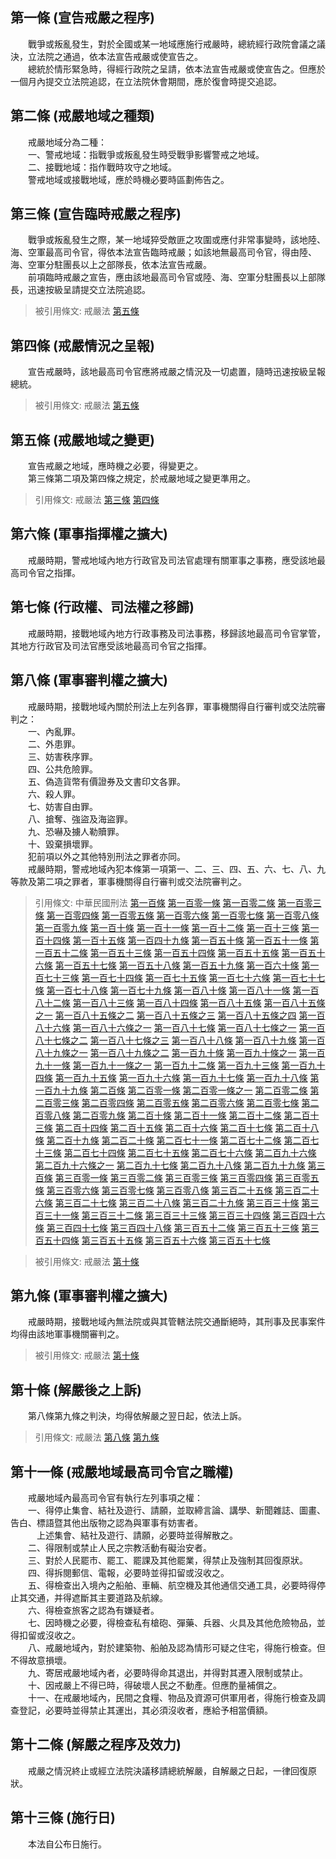 第一條 (宣告戒嚴之程序)
-----------------------
　　戰爭或叛亂發生，對於全國或某一地域應施行戒嚴時，總統經行政院會議之議決，立法院之通過，依本法宣告戒嚴或使宣告之。  
　　總統於情形緊急時，得經行政院之呈請，依本法宣告戒嚴或使宣告之。但應於一個月內提交立法院追認，在立法院休會期間，應於復會時提交追認。  


第二條 (戒嚴地域之種類)
-----------------------
　　戒嚴地域分為二種：  
　　一、警戒地域：指戰爭或叛亂發生時受戰爭影響警戒之地域。  
　　二、接戰地域：指作戰時攻守之地域。  
　　警戒地域或接戰地域，應於時機必要時區劃佈告之。  


第三條 (宣告臨時戒嚴之程序)
---------------------------
　　戰爭或叛亂發生之際，某一地域猝受敵匪之攻圍或應付非常事變時，該地陸、海、空軍最高司令官，得依本法宣告臨時戒嚴；如該地無最高司令官，得由陸、海、空軍分駐團長以上之部隊長，依本法宣告戒嚴。  
　　前項臨時戒嚴之宣告，應由該地最高司令官或陸、海、空軍分駐團長以上部隊長，迅速按級呈請提交立法院追認。  
> 被引用條文: 戒嚴法 [第五條](../../國家發展/政治體制/戒嚴法.md#第五條-戒嚴地域之變更)



第四條 (戒嚴情況之呈報)
-----------------------
　　宣告戒嚴時，該地最高司令官應將戒嚴之情況及一切處置，隨時迅速按級呈報總統。  
> 被引用條文: 戒嚴法 [第五條](../../國家發展/政治體制/戒嚴法.md#第五條-戒嚴地域之變更)



第五條 (戒嚴地域之變更)
-----------------------
　　宣告戒嚴之地域，應時機之必要，得變更之。  
　　第三條第二項及第四條之規定，於戒嚴地域之變更準用之。  
> 引用條文: 戒嚴法 [第三條](../../國家發展/政治體制/戒嚴法.md#第三條-宣告臨時戒嚴之程序) [第四條](../../國家發展/政治體制/戒嚴法.md#第四條-戒嚴情況之呈報)



第六條 (軍事指揮權之擴大)
-------------------------
　　戒嚴時期，警戒地域內地方行政官及司法官處理有關軍事之事務，應受該地最高司令官之指揮。  


第七條 (行政權、司法權之移歸)
-----------------------------
　　戒嚴時期，接戰地域內地方行政事務及司法事務，移歸該地最高司令官掌管，其地方行政官及司法官應受該地最高司令官之指揮。  


第八條 (軍事審判權之擴大)
-------------------------
　　戒嚴時期，接戰地域內關於刑法上左列各罪，軍事機關得自行審判或交法院審判之：  
　　一、內亂罪。  
　　二、外患罪。  
　　三、妨害秩序罪。  
　　四、公共危險罪。  
　　五、偽造貨幣有價證券及文書印文各罪。  
　　六、殺人罪。  
　　七、妨害自由罪。  
　　八、搶奪、強盜及海盜罪。  
　　九、恐嚇及擄人勒贖罪。  
　　十、毀棄損壞罪。  
　　犯前項以外之其他特別刑法之罪者亦同。  
　　戒嚴時期，警戒地域內犯本條第一項第一、二、三、四、五、六、七、八、九等款及第二項之罪者，軍事機關得自行審判或交法院審判之。  
> 引用條文: 中華民國刑法 [第一百條](../../法務/刑法/中華民國刑法.md#第一百條-普通內亂罪) [第一百零一條](../../法務/刑法/中華民國刑法.md#第一百零一條-暴動內亂罪) [第一百零二條](../../法務/刑法/中華民國刑法.md#第一百零二條-內亂罪自首之減刑) [第一百零三條](../../法務/刑法/中華民國刑法.md#第一百零三條-通謀開戰端罪) [第一百零四條](../../法務/刑法/中華民國刑法.md#第一百零四條-通謀喪失領域罪) [第一百零五條](../../法務/刑法/中華民國刑法.md#第一百零五條-直接抗敵民國罪) [第一百零六條](../../法務/刑法/中華民國刑法.md#第一百零六條-單純助敵罪) [第一百零七條](../../法務/刑法/中華民國刑法.md#第一百零七條-加重助敵罪) [第一百零八條](../../法務/刑法/中華民國刑法.md#第一百零八條-戰時不履行軍需契約罪) [第一百零九條](../../法務/刑法/中華民國刑法.md#第一百零九條-洩漏交付國防秘密罪) [第一百十條](../../法務/刑法/中華民國刑法.md#第一百十條-公務員過失洩漏交付國防秘密罪) [第一百十一條](../../法務/刑法/中華民國刑法.md#第一百十一條-刺探搜集國防秘密罪) [第一百十二條](../../法務/刑法/中華民國刑法.md#第一百十二條-不法侵入或留滯軍用處所罪) [第一百十三條](../../法務/刑法/中華民國刑法.md#第一百十三條-私與外國訂約罪) [第一百十四條](../../法務/刑法/中華民國刑法.md#第一百十四條-違背對外事務委任罪) [第一百十五條](../../法務/刑法/中華民國刑法.md#第一百十五條-毀匿國權證據罪) [第一百四十九條](../../法務/刑法/中華民國刑法.md#第一百四十九條-公然聚眾不遵令解散罪) [第一百五十條](../../法務/刑法/中華民國刑法.md#第一百五十條-公然聚眾施強暴脅迫罪) [第一百五十一條](../../法務/刑法/中華民國刑法.md#第一百五十一條-恐嚇公眾罪) [第一百五十二條](../../法務/刑法/中華民國刑法.md#第一百五十二條-妨害合法集會罪) [第一百五十三條](../../法務/刑法/中華民國刑法.md#第一百五十三條-煽惑他人犯罪或違背法令罪) [第一百五十四條](../../法務/刑法/中華民國刑法.md#第一百五十四條-參與犯罪結社罪) [第一百五十五條](../../法務/刑法/中華民國刑法.md#第一百五十五條-煽惑軍人背叛罪) [第一百五十六條](../../法務/刑法/中華民國刑法.md#第一百五十六條-私招軍隊罪) [第一百五十七條](../../法務/刑法/中華民國刑法.md#第一百五十七條-挑唆包攬訴訟罪) [第一百五十八條](../../法務/刑法/中華民國刑法.md#第一百五十八條-僭行公務員職權罪) [第一百五十九條](../../法務/刑法/中華民國刑法.md#第一百五十九條-冒充公務員服章官銜罪) [第一百六十條](../../法務/刑法/中華民國刑法.md#第一百六十條-侮辱國旗國徽及國父遺像罪) [第一百七十三條](../../法務/刑法/中華民國刑法.md#第一百七十三條-放火或失火燒燬現住建築物及交通工具罪) [第一百七十四條](../../法務/刑法/中華民國刑法.md#第一百七十四條-放火失火燒燬非現住建築物及交通工具罪) [第一百七十五條](../../法務/刑法/中華民國刑法.md#第一百七十五條-放火燒燬住宅等以外之物罪) [第一百七十六條](../../法務/刑法/中華民國刑法.md#第一百七十六條-準放火罪) [第一百七十七條](../../法務/刑法/中華民國刑法.md#第一百七十七條-漏逸或間隔氣體罪) [第一百七十八條](../../法務/刑法/中華民國刑法.md#第一百七十八條-決水浸害現供人使用之住宅或現有人所在之建築物及交通工具罪) [第一百七十九條](../../法務/刑法/中華民國刑法.md#第一百七十九條-決水浸害現非供人使用之住宅或現未有人在之建築物罪) [第一百八十條](../../法務/刑法/中華民國刑法.md#第一百八十條-決水浸害住宅等以外之物罪) [第一百八十一條](../../法務/刑法/中華民國刑法.md#第一百八十一條-破壞防水蓄水設備罪) [第一百八十二條](../../法務/刑法/中華民國刑法.md#第一百八十二條-妨害救災罪) [第一百八十三條](../../法務/刑法/中華民國刑法.md#第一百八十三條-傾覆或破壞現有人所在之交通工具罪) [第一百八十四條](../../法務/刑法/中華民國刑法.md#第一百八十四條-妨害舟車及航空機行駛安全罪) [第一百八十五條](../../法務/刑法/中華民國刑法.md#第一百八十五條-妨害公眾往來安全罪) [第一百八十五條之一](../../法務/刑法/中華民國刑法.md#第一百八十五條之一) [第一百八十五條之二](../../法務/刑法/中華民國刑法.md#第一百八十五條之二) [第一百八十五條之三](../../法務/刑法/中華民國刑法.md#第一百八十五條之三) [第一百八十五條之四](../../法務/刑法/中華民國刑法.md#第一百八十五條之四) [第一百八十六條](../../法務/刑法/中華民國刑法.md#第一百八十六條-單純危險物罪) [第一百八十六條之一](../../法務/刑法/中華民國刑法.md#第一百八十六條之一) [第一百八十七條](../../法務/刑法/中華民國刑法.md#第一百八十七條-加重危險物罪) [第一百八十七條之一](../../法務/刑法/中華民國刑法.md#第一百八十七條之一) [第一百八十七條之二](../../法務/刑法/中華民國刑法.md#第一百八十七條之二) [第一百八十七條之三](../../法務/刑法/中華民國刑法.md#第一百八十七條之三) [第一百八十八條](../../法務/刑法/中華民國刑法.md#第一百八十八條-妨害公用事業罪) [第一百八十九條](../../法務/刑法/中華民國刑法.md#第一百八十九條-損壞保護生命設備罪) [第一百八十九條之一](../../法務/刑法/中華民國刑法.md#第一百八十九條之一) [第一百八十九條之二](../../法務/刑法/中華民國刑法.md#第一百八十九條之二) [第一百九十條](../../法務/刑法/中華民國刑法.md#第一百九十條-妨害公眾飲水罪) [第一百九十條之一](../../法務/刑法/中華民國刑法.md#第一百九十條之一) [第一百九十一條](../../法務/刑法/中華民國刑法.md#第一百九十一條-製造販賣陳列妨害衛生物品罪) [第一百九十一條之一](../../法務/刑法/中華民國刑法.md#第一百九十一條之一) [第一百九十二條](../../法務/刑法/中華民國刑法.md#第一百九十二條-違背預防傳染病法令罪及散布傳染病菌罪) [第一百九十三條](../../法務/刑法/中華民國刑法.md#第一百九十三條-違背建築術成規罪) [第一百九十四條](../../法務/刑法/中華民國刑法.md#第一百九十四條-不履行賑災契約罪) [第一百九十五條](../../法務/刑法/中華民國刑法.md#第一百九十五條-偽造變造通貨、幣券罪) [第一百九十六條](../../法務/刑法/中華民國刑法.md#第一百九十六條-行使收集或交付偽造變造通貨、幣券罪) [第一百九十七條](../../法務/刑法/中華民國刑法.md#第一百九十七條-減損通用貨幣罪) [第一百九十八條](../../法務/刑法/中華民國刑法.md#第一百九十八條-行使減損通用貨幣罪) [第一百九十九條](../../法務/刑法/中華民國刑法.md#第一百九十九條-預備偽造變造幣券或減損貨幣罪) [第二百條](../../法務/刑法/中華民國刑法.md#第二百條-沒收物之特例) [第二百零一條](../../法務/刑法/中華民國刑法.md#第二百零一條-有價證券之偽造變造與行使罪) [第二百零一條之一](../../法務/刑法/中華民國刑法.md#第二百零一條之一) [第二百零二條](../../法務/刑法/中華民國刑法.md#第二百零二條-郵票印花稅票之偽造變造與行使塗抹罪) [第二百零三條](../../法務/刑法/中華民國刑法.md#第二百零三條-偽造變造及行使往來客票罪) [第二百零四條](../../法務/刑法/中華民國刑法.md#第二百零四條-預備偽造變造有價證券罪) [第二百零五條](../../法務/刑法/中華民國刑法.md#第二百零五條-沒收物) [第二百零六條](../../法務/刑法/中華民國刑法.md#第二百零六條-偽造變造度量衡定程罪) [第二百零七條](../../法務/刑法/中華民國刑法.md#第二百零七條-販賣違背定程之度量衡罪) [第二百零八條](../../法務/刑法/中華民國刑法.md#第二百零八條-行使違背定程之度量衡罪) [第二百零九條](../../法務/刑法/中華民國刑法.md#第二百零九條-沒收物) [第二百十條](../../法務/刑法/中華民國刑法.md#第二百十條-偽造變造私文書罪) [第二百十一條](../../法務/刑法/中華民國刑法.md#第二百十一條-偽造變造公文書罪) [第二百十二條](../../法務/刑法/中華民國刑法.md#第二百十二條-偽造變造特種文書罪) [第二百十三條](../../法務/刑法/中華民國刑法.md#第二百十三條-公文書不實登載罪) [第二百十四條](../../法務/刑法/中華民國刑法.md#第二百十四條-使公務員登載不實罪) [第二百十五條](../../法務/刑法/中華民國刑法.md#第二百十五條-業務上文書登載不實罪) [第二百十六條](../../法務/刑法/中華民國刑法.md#第二百十六條-行使偽造變造或登載不實之文書罪) [第二百十七條](../../法務/刑法/中華民國刑法.md#第二百十七條-偽造盜用印章印文或署押罪) [第二百十八條](../../法務/刑法/中華民國刑法.md#第二百十八條-偽造盜用公印或公印文罪) [第二百十九條](../../法務/刑法/中華民國刑法.md#第二百十九條-沒收之特例) [第二百二十條](../../法務/刑法/中華民國刑法.md#第二百二十條-準文書) [第二百七十一條](../../法務/刑法/中華民國刑法.md#第二百七十一條-普通殺人罪) [第二百七十二條](../../法務/刑法/中華民國刑法.md#第二百七十二條-殺直系血親尊親屬罪) [第二百七十三條](../../法務/刑法/中華民國刑法.md#第二百七十三條-義憤殺人罪) [第二百七十四條](../../法務/刑法/中華民國刑法.md#第二百七十四條-母殺嬰兒罪) [第二百七十五條](../../法務/刑法/中華民國刑法.md#第二百七十五條-加工自殺罪) [第二百七十六條](../../法務/刑法/中華民國刑法.md#第二百七十六條-過失致死罪) [第二百九十六條](../../法務/刑法/中華民國刑法.md#第二百九十六條-使人為奴隸罪) [第二百九十六條之一](../../法務/刑法/中華民國刑法.md#第二百九十六條之一) [第二百九十七條](../../法務/刑法/中華民國刑法.md#第二百九十七條-意圖營利以詐術使人出國罪) [第二百九十八條](../../法務/刑法/中華民國刑法.md#第二百九十八條-略誘婦女結婚罪、加重略誘罪) [第二百九十九條](../../法務/刑法/中華民國刑法.md#第二百九十九條-移送被略誘人出國罪) [第三百條](../../法務/刑法/中華民國刑法.md#第三百條-收藏隱避被略誘人罪) [第三百零一條](../../法務/刑法/中華民國刑法.md#第三百零一條-減輕之特例) [第三百零二條](../../法務/刑法/中華民國刑法.md#第三百零二條-剝奪他人行動自由罪) [第三百零三條](../../法務/刑法/中華民國刑法.md#第三百零三條-剝奪直系血親尊親屬行動自由罪) [第三百零四條](../../法務/刑法/中華民國刑法.md#第三百零四條-強制罪) [第三百零五條](../../法務/刑法/中華民國刑法.md#第三百零五條-恐嚇危害安全罪) [第三百零六條](../../法務/刑法/中華民國刑法.md#第三百零六條-侵入住居罪) [第三百零七條](../../法務/刑法/中華民國刑法.md#第三百零七條-違法搜索罪) [第三百零八條](../../法務/刑法/中華民國刑法.md#第三百零八條-告訴乃論) [第三百二十五條](../../法務/刑法/中華民國刑法.md#第三百二十五條-普通搶奪罪) [第三百二十六條](../../法務/刑法/中華民國刑法.md#第三百二十六條-加重搶奪罪) [第三百二十七條](../../法務/刑法/中華民國刑法.md#第三百二十七條-刪除) [第三百二十八條](../../法務/刑法/中華民國刑法.md#第三百二十八條-普通強盜罪) [第三百二十九條](../../法務/刑法/中華民國刑法.md#第三百二十九條-準強盜罪) [第三百三十條](../../法務/刑法/中華民國刑法.md#第三百三十條-加重強盜罪) [第三百三十一條](../../法務/刑法/中華民國刑法.md#第三百三十一條-刪除) [第三百三十二條](../../法務/刑法/中華民國刑法.md#第三百三十二條-強盜結合罪) [第三百三十三條](../../法務/刑法/中華民國刑法.md#第三百三十三條-海盜罪、準海盜罪) [第三百三十四條](../../法務/刑法/中華民國刑法.md#第三百三十四條-海盜結合罪) [第三百四十六條](../../法務/刑法/中華民國刑法.md#第三百四十六條-單純恐嚇罪) [第三百四十七條](../../法務/刑法/中華民國刑法.md#第三百四十七條-擄人勒贖罪) [第三百四十八條](../../法務/刑法/中華民國刑法.md#第三百四十八條-擄人勒贖結合罪) [第三百五十二條](../../法務/刑法/中華民國刑法.md#第三百五十二條-毀損文書罪) [第三百五十三條](../../法務/刑法/中華民國刑法.md#第三百五十三條-毀壞建築物、礦坑、船艦罪) [第三百五十四條](../../法務/刑法/中華民國刑法.md#第三百五十四條-毀損器物罪) [第三百五十五條](../../法務/刑法/中華民國刑法.md#第三百五十五條-間接毀損罪) [第三百五十六條](../../法務/刑法/中華民國刑法.md#第三百五十六條-損害債權罪) [第三百五十七條](../../法務/刑法/中華民國刑法.md#第三百五十七條-告訴乃論)

> 被引用條文: 戒嚴法 [第十條](../../國家發展/政治體制/戒嚴法.md#第十條-解嚴後之上訴)



第九條 (軍事審判權之擴大)
-------------------------
　　戒嚴時期，接戰地域內無法院或與其管轄法院交通斷絕時，其刑事及民事案件均得由該地軍事機關審判之。  
> 被引用條文: 戒嚴法 [第十條](../../國家發展/政治體制/戒嚴法.md#第十條-解嚴後之上訴)



第十條 (解嚴後之上訴)
---------------------
　　第八條第九條之判決，均得依解嚴之翌日起，依法上訴。  
> 引用條文: 戒嚴法 [第八條](../../國家發展/政治體制/戒嚴法.md#第八條-軍事審判權之擴大) [第九條](../../國家發展/政治體制/戒嚴法.md#第九條-軍事審判權之擴大)



第十一條 (戒嚴地域最高司令官之職權)
-----------------------------------
　　戒嚴地域內最高司令官有執行左列事項之權：  
　　一、得停止集會、結社及遊行、請願，並取締言論、講學、新聞雜誌、圖畫、告白、標語暨其他出版物之認為與軍事有妨害者。  
　　　上述集會、結社及遊行、請願，必要時並得解散之。  
　　二、得限制或禁止人民之宗教活動有礙治安者。  
　　三、對於人民罷市、罷工、罷課及其他罷業，得禁止及強制其回復原狀。  
　　四、得拆閱郵信、電報，必要時並得扣留或沒收之。  
　　五、得檢查出入境內之船舶、車輛、航空機及其他通信交通工具，必要時得停止其交通，并得遮斷其主要道路及航線。  
　　六、得檢查旅客之認為有嫌疑者。  
　　七、因時機之必要，得檢查私有槍砲、彈藥、兵器、火具及其他危險物品，並得扣留或沒收之。  
　　八、戒嚴地域內，對於建築物、船舶及認為情形可疑之住宅，得施行檢查。但不得故意損壞。  
　　九、寄居戒嚴地域內者，必要時得命其退出，并得對其遷入限制或禁止。  
　　十、因戒嚴上不得已時，得破壞人民之不動產。但應酌量補償之。  
　　十一、在戒嚴地域內，民間之食糧、物品及資源可供軍用者，得施行檢查及調查登記，必要時並得禁止其運出，其必須沒收者，應給予相當價額。  


第十二條 (解嚴之程序及效力)
---------------------------
　　戒嚴之情況終止或經立法院決議移請總統解嚴，自解嚴之日起，一律回復原狀。  


第十三條 (施行日)
-----------------
　　本法自公布日施行。